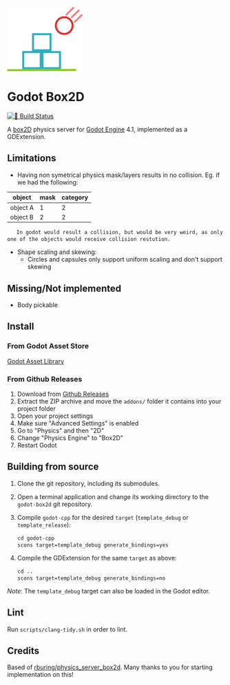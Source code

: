 ![Box2D Logo](box2d_icon.svg)

# Godot Box2D
[![🔗 Build Status](https://github.com/godot-box2d/godot-box2d/actions/workflows/runner.yml/badge.svg)](https://github.com/godot-box2d/godot-box2d/actions/workflows/runner.yml)


A [box2D](https://github.com/erincatto/box2d) physics server for [Godot Engine](https://github.com/godotengine/godot) 4.1, implemented as a GDExtension.

## Limitations

- Having non symetrical physics mask/layers results in no collision. Eg. if we had the following:

|object|mask|category|
|---|---|---|
|object A|1|2|
|object B|2|2|

       In godot would result a collision, but would be very weird, as only one of the objects would receive collision restution.

- Shape scaling and skewing:
  - Circles and capsules only support uniform scaling and don't support skewing

## Missing/Not implemented

- Body pickable

## Install

### From Godot Asset Store

[Godot Asset Library](https://godotengine.org/asset-library/asset/2007)

### From Github Releases

1. Download from [Github Releases](https://github.com/godot-box2d/godot-box2d/releases/latest)
2. Extract the ZIP archive and move the `addons/` folder it contains into your project folder
3. Open your project settings
4. Make sure "Advanced Settings" is enabled
5. Go to "Physics" and then "2D"
6. Change "Physics Engine" to "Box2D"
7. Restart Godot

## Building from source

1. Clone the git repository, including its submodules.

2. Open a terminal application and change its working directory to the `godot-box2d` git repository.

3. Compile `godot-cpp` for the desired `target` (`template_debug` or `template_release`):

       cd godot-cpp
       scons target=template_debug generate_bindings=yes

4. Compile the GDExtension for the same `target` as above:

       cd ..
       scons target=template_debug generate_bindings=no

*Note*: The `template_debug` target can also be loaded in the Godot editor.

## Lint

Run `scripts/clang-tidy.sh` in order to lint.

## Credits

Based of [rburing/physics_server_box2d](https://github.com/rburing/physics_server_box2d). Many thanks to you for starting implementation on this!

